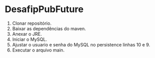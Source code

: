 # DesafipPubFuture

1. Clonar repositório.
2. Baixar as dependências do maven.
3. Anexar o JRE.
4. Iniciar o MySQL.
5. Ajustar o usuario e senha do MySQL no persistence linhas 10 e 9.
6. Executar o arquivo main.
